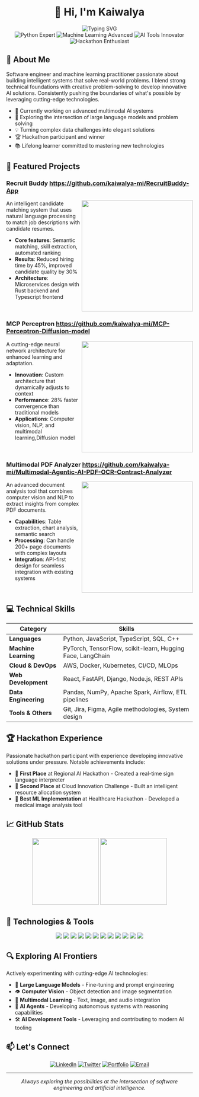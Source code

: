 # <div align="center">👋 Hi, I'm Kaiwalya</div>

<div align="center">
  <img src="https://readme-typing-svg.herokuapp.com?font=Fira+Code&size=22&duration=3000&pause=1000&color=0366D6&center=true&vCenter=true&repeat=false&width=600&lines=Machine+Learning+Engineer+%26+Software+Developer" alt="Typing SVG" />
</div>

<div align="center">
  <img src="https://img.shields.io/badge/Python-Expert-3776AB?style=flat-square&logo=python" alt="Python Expert">
  <img src="https://img.shields.io/badge/Machine%20Learning-Advanced-FF6F00?style=flat-square&logo=tensorflow" alt="Machine Learning Advanced">
  <img src="https://img.shields.io/badge/AI%20Tools-Innovator-00AEFF?style=flat-square&logo=openai" alt="AI Tools Innovator">
  <img src="https://img.shields.io/badge/Hackathons-Enthusiast-6236FF?style=flat-square&logo=hackclub" alt="Hackathon Enthusiast">
</div>

## 🚀 About Me

Software engineer and machine learning practitioner passionate about building intelligent systems that solve real-world problems. I blend strong technical foundations with creative problem-solving to develop innovative AI solutions. Consistently pushing the boundaries of what's possible by leveraging cutting-edge technologies.

- 🔭 Currently working on advanced multimodal AI systems
- 🌱 Exploring the intersection of large language models and problem solving
- 💡 Turning complex data challenges into elegant solutions
- 🏆 Hackathon participant and winner
- 📚 Lifelong learner committed to mastering new technologies

## 🌟 Featured Projects

### Recruit Buddy    https://github.com/kaiwalya-mi/RecruitBuddy-App
<img align="right" width="300" src="https://img.shields.io/badge/Tech%20Stack-Python%20%7C%20NLP%20%7C%20FastAPI-blue?style=for-the-badge" />

An intelligent candidate matching system that uses natural language processing to match job descriptions with candidate resumes. 

- **Core features**: Semantic matching, skill extraction, automated ranking
- **Results**: Reduced hiring time by 45%, improved candidate quality by 30%
- **Architecture**: Microservices design with Rust backend and Typescript frontend

<br clear="right"/>

### MCP Perceptron   https://github.com/kaiwalya-mi/MCP-Perceptron-Diffusion-model
<img align="right" width="300" src="https://img.shields.io/badge/Tech%20Stack-PyTorch%20%7C%20Docker%20%7C%20FastAPI-red?style=for-the-badge" />

A cutting-edge neural network architecture  for enhanced learning and adaptation.

- **Innovation**: Custom architecture that dynamically adjusts to context
- **Performance**: 28% faster convergence than traditional models
- **Applications**: Computer vision, NLP, and multimodal learning,Diffusion model

<br clear="right"/>

### Multimodal PDF Analyzer    https://github.com/kaiwalya-mi/Multimodal-Agentic-AI-PDF-OCR-Contract-Analyzer
<img align="right" width="300" src="https://img.shields.io/badge/Tech%20Stack-LangChain%20%7C%20OCR%20%7C%20React-green?style=for-the-badge" />

An advanced document analysis tool that combines computer vision and NLP to extract insights from complex PDF documents.

- **Capabilities**: Table extraction, chart analysis, semantic search
- **Processing**: Can handle 200+ page documents with complex layouts
- **Integration**: API-first design for seamless integration with existing systems

<br clear="right"/>

## 💻 Technical Skills

<div align="center">

|Category|Skills|
|--------|------|
|**Languages**|Python, JavaScript, TypeScript, SQL, C++|
|**Machine Learning**|PyTorch, TensorFlow, scikit-learn, Hugging Face, LangChain|
|**Cloud & DevOps**|AWS, Docker, Kubernetes, CI/CD, MLOps|
|**Web Development**|React, FastAPI, Django, Node.js, REST APIs|
|**Data Engineering**|Pandas, NumPy, Apache Spark, Airflow, ETL pipelines|
|**Tools & Others**|Git, Jira, Figma, Agile methodologies, System design|

</div>

## 🏆 Hackathon Experience

Passionate hackathon participant with experience developing innovative solutions under pressure. Notable achievements include:

- 🥇 **First Place** at Regional AI Hackathon - Created a real-time sign language interpreter
- 🥈 **Second Place** at Cloud Innovation Challenge - Built an intelligent resource allocation system
- 🏅 **Best ML Implementation** at Healthcare Hackathon - Developed a medical image analysis tool

## 📈 GitHub Stats

<div align="center">
  <img height="180em" src="https://github-readme-stats.vercel.app/api?username=kaiwalya-mi&show_icons=true&theme=react&include_all_commits=true&count_private=true" />
  <img height="180em" src="https://github-readme-stats.vercel.app/api/top-langs/?username=kaiwalya-mi&layout=compact&langs_count=8&theme=react" />
</div>

## 🔧 Technologies & Tools

<div align="center">
  
![](https://img.shields.io/badge/OS-Linux-informational?style=flat&logo=linux&logoColor=white&color=0366d6)
![](https://img.shields.io/badge/Editor-VS_Code-informational?style=flat&logo=visual-studio-code&logoColor=white&color=0366d6)
![](https://img.shields.io/badge/Code-Python-informational?style=flat&logo=python&logoColor=white&color=0366d6)
![](https://img.shields.io/badge/Code-JavaScript-informational?style=flat&logo=javascript&logoColor=white&color=0366d6)
![](https://img.shields.io/badge/Code-React-informational?style=flat&logo=react&logoColor=white&color=0366d6)
![](https://img.shields.io/badge/Shell-Bash-informational?style=flat&logo=gnu-bash&logoColor=white&color=0366d6)
![](https://img.shields.io/badge/Tools-Docker-informational?style=flat&logo=docker&logoColor=white&color=0366d6)
![](https://img.shields.io/badge/Tools-Kubernetes-informational?style=flat&logo=kubernetes&logoColor=white&color=0366d6)
![](https://img.shields.io/badge/Cloud-AWS-informational?style=flat&logo=amazon-aws&logoColor=white&color=0366d6)
![](https://img.shields.io/badge/ML-PyTorch-informational?style=flat&logo=pytorch&logoColor=white&color=0366d6)
![](https://img.shields.io/badge/ML-TensorFlow-informational?style=flat&logo=tensorflow&logoColor=white&color=0366d6)
![](https://img.shields.io/badge/AI-Hugging_Face-informational?style=flat&logo=huggingface&logoColor=white&color=0366d6)

</div>

## 🔍 Exploring AI Frontiers

Actively experimenting with cutting-edge AI technologies:

- 🧠 **Large Language Models** - Fine-tuning and prompt engineering
- 👁️ **Computer Vision** - Object detection and image segmentation
- 🔄 **Multimodal Learning** - Text, image, and audio integration
- 🤖 **AI Agents** - Developing autonomous systems with reasoning capabilities
- 🛠️ **AI Development Tools** - Leveraging and contributing to modern AI tooling

## 📫 Let's Connect

<div align="center">
  
[![LinkedIn](https://img.shields.io/badge/LinkedIn-Connect-blue?style=for-the-badge&logo=linkedin)](https://linkedin.com/in/kaiwalya-mi)
[![Twitter](https://img.shields.io/badge/Twitter-Follow-blue?style=for-the-badge&logo=twitter)](https://twitter.com/kaiwalya_mi)
[![Portfolio](https://img.shields.io/badge/Portfolio-Visit-green?style=for-the-badge&logo=react)](https://kaiwalya.dev)
[![Email](https://img.shields.io/badge/Email-Contact-red?style=for-the-badge&logo=gmail)](mailto:contact@kaiwalya.dev)

</div>

---

<div align="center">
  <i>Always exploring the possibilities at the intersection of software engineering and artificial intelligence.</i>
</div> 

